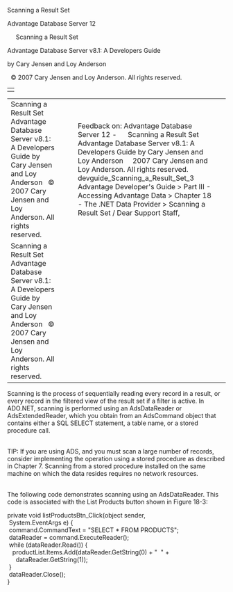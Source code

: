 Scanning a Result Set




Advantage Database Server 12  

     Scanning a Result Set

Advantage Database Server v8.1: A Developers Guide

by Cary Jensen and Loy Anderson

  © 2007 Cary Jensen and Loy Anderson. All rights reserved.

|  |
| --- |
|  |

|  |  |  |  |  |
| --- | --- | --- | --- | --- |
| Scanning a Result Set  Advantage Database Server v8.1: A Developers Guide  by Cary Jensen and Loy Anderson    © 2007 Cary Jensen and Loy Anderson. All rights reserved. |  |  | Feedback on: Advantage Database Server 12 -      Scanning a Result Set Advantage Database Server v8.1: A Developers Guide by Cary Jensen and Loy Anderson     2007 Cary Jensen and Loy Anderson. All rights reserved. devguide\_Scanning\_a\_Result\_Set\_3 Advantage Developer's Guide > Part III - Accessing Advantage Data > Chapter 18 - The .NET Data Provider > Scanning a Result Set / Dear Support Staff, |  |
| Scanning a Result Set  Advantage Database Server v8.1: A Developers Guide  by Cary Jensen and Loy Anderson    © 2007 Cary Jensen and Loy Anderson. All rights reserved. |  |  |  |  |

Scanning is the process of sequentially reading every record in a result, or every record in the filtered view of the result set if a filter is active. In ADO.NET, scanning is performed using an AdsDataReader or AdsExtendedReader, which you obtain from an AdsCommand object that contains either a SQL SELECT statement, a table name, or a stored procedure call.

   
TIP: If you are using ADS, and you must scan a large number of records, consider implementing the operation using a stored procedure as described in Chapter 7. Scanning from a stored procedure installed on the same machine on which the data resides requires no network resources.  
 

The following code demonstrates scanning using an AdsDataReader. This code is associated with the List Products button shown in Figure 18-3:

private void listProductsBtn\_Click(object sender,  
  System.EventArgs e) {  
  command.CommandText = "SELECT \* FROM PRODUCTS";  
  dataReader = command.ExecuteReader();  
  while (dataReader.Read()) {  
    productList.Items.Add(dataReader.GetString(0) + "  " +  
      dataReader.GetString(1));  
  }  
  dataReader.Close();  
}